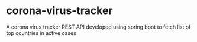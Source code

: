 # corona-virus-tracker
A corona virus tracker REST API developed using spring boot to fetch list of top countries in active cases
